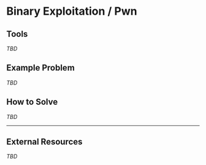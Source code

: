 # Binary Exploitation / Pwn

## Tools
*TBD*

## Example Problem
*TBD*

## How to Solve
*TBD*

---

## External Resources
*TBD*